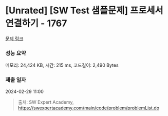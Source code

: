 # [Unrated] [SW Test 샘플문제] 프로세서 연결하기 - 1767 

[문제 링크](https://swexpertacademy.com/main/code/problem/problemDetail.do?contestProbId=AV4suNtaXFEDFAUf) 

### 성능 요약

메모리: 24,424 KB, 시간: 215 ms, 코드길이: 2,490 Bytes

### 제출 일자

2024-02-29 11:00



> 출처: SW Expert Academy, https://swexpertacademy.com/main/code/problem/problemList.do
